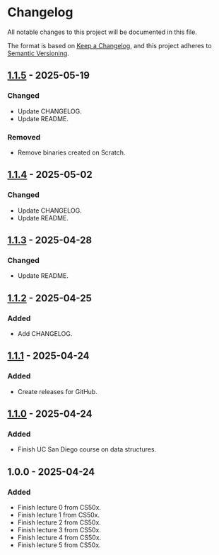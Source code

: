 # Changelog

All notable changes to this project will be documented in this file.

The format is based on [Keep a Changelog](https://keepachangelog.com/en/1.1.0/),
and this project adheres to [Semantic Versioning](https://semver.org/spec/v2.0.0.html).

## [1.1.5](https://github.com/serbouty/cs50x/releases/tag/v1.1.5) - 2025-05-19

### Changed

- Update CHANGELOG.
- Update README.

### Removed

- Remove binaries created on Scratch.

## [1.1.4](https://github.com/serbouty/cs50x/releases/tag/v1.1.4) - 2025-05-02

### Changed

- Update CHANGELOG.
- Update README.

## [1.1.3](https://github.com/serbouty/cs50x/releases/tag/v1.1.3) - 2025-04-28

### Changed

- Update README.

## [1.1.2](https://github.com/serbouty/cs50x/releases/tag/v1.1.2) - 2025-04-25

### Added

- Add CHANGELOG.

## [1.1.1](https://github.com/serbouty/cs50x/releases/tag/v1.1.1) - 2025-04-24

### Added

- Create releases for GitHub.

## [1.1.0](https://github.com/serbouty/cs50x/releases/tag/v1.1.0) - 2025-04-24

### Added

- Finish UC San Diego course on data structures.

## 1.0.0 - 2025-04-24

### Added

- Finish lecture 0 from CS50x.
- Finish lecture 1 from CS50x.
- Finish lecture 2 from CS50x.
- Finish lecture 3 from CS50x.
- Finish lecture 4 from CS50x.
- Finish lecture 5 from CS50x.
